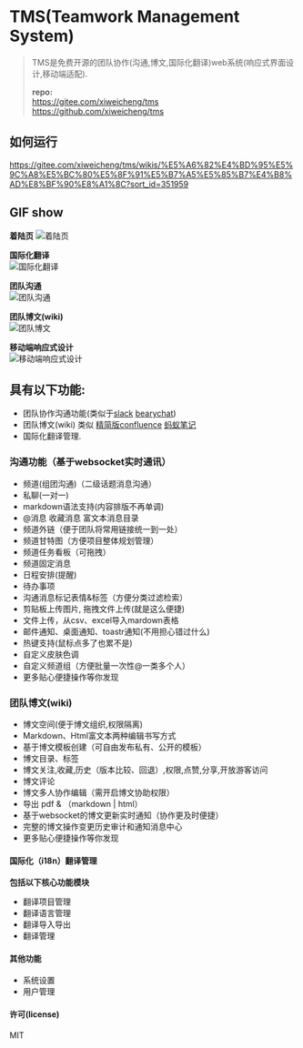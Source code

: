 # TMS(Teamwork Management System)
> TMS是免费开源的团队协作(沟通,博文,国际化翻译)web系统(响应式界面设计,移动端适配).
>    
> **repo:**  
> https://gitee.com/xiweicheng/tms  
> https://github.com/xiweicheng/tms  


## 如何运行

https://gitee.com/xiweicheng/tms/wikis/%E5%A6%82%E4%BD%95%E5%9C%A8%E5%BC%80%E5%8F%91%E5%B7%A5%E5%85%B7%E4%B8%AD%E8%BF%90%E8%A1%8C?sort_id=351959


## GIF show 

**着陆页** 
![着陆页](http://imagizer.imageshack.us/a/img923/7662/AC8F68.gif)

**国际化翻译**  
![国际化翻译](http://imageshack.com/a/img924/7042/t1Lto8.gif) 

**团队沟通**  
![团队沟通](http://imageshack.com/a/img923/9146/CaecMK.gif) 

**团队博文(wiki)**  
![团队博文](http://imageshack.com/a/img922/9337/yhtpMU.gif) 

**移动端响应式设计**  
![移动端响应式设计](http://imageshack.com/a/img923/4710/QkXzJb.gif) 

## 具有以下功能:
- 团队协作沟通功能(类似于[slack](https://slack.com/) [bearychat](https://bearychat.com/))
- 团队博文(wiki) 类似 [精简版confluence](http://baike.baidu.com/link?url=0TtAZuIP9nh31TCEQVSjtgS6-oUt9_M2mgdHu3XBSgF8DZR7u_Yv-XmUK3Yz133kx_2AhlFufEJhHJOgshXJJYst78ahDRto5NsSwWqdMBy) [蚂蚁笔记](https://leanote.com/)
- 国际化翻译管理.

### 沟通功能（基于websocket实时通讯）
- 频道(组团沟通)（二级话题消息沟通）
- 私聊(一对一)
- markdown语法支持(内容排版不再单调)
- @消息 收藏消息 富文本消息目录
- 频道外链（便于团队将常用链接统一到一处）
- 频道甘特图（方便项目整体规划管理）
- 频道任务看板（可拖拽）
- 频道固定消息
- 日程安排(提醒)
- 待办事项
- 沟通消息标记表情&标签（方便分类过滤检索）
- 剪贴板上传图片, 拖拽文件上传(就是这么便捷)
- 文件上传，从csv、excel导入mardown表格
- 邮件通知、桌面通知、toastr通知(不用担心错过什么)
- 热键支持(鼠标点多了也累不是)
- 自定义皮肤色调
- 自定义频道组（方便批量一次性@一类多个人）
- 更多贴心便捷操作等你发现

### 团队博文(wiki)
- 博文空间(便于博文组织,权限隔离)
- Markdown、Html富文本两种编辑书写方式
- 基于博文模板创建（可自由发布私有、公开的模板）
- 博文目录、标签
- 博文关注,收藏,历史（版本比较、回退）,权限,点赞,分享,开放游客访问
- 博文评论
- 博文多人协作编辑（需开启博文协助权限）
- 导出 pdf & （markdown | html）
- 基于websocket的博文更新实时通知（协作更及时便捷）
- 完整的博文操作变更历史审计和通知消息中心
- 更多贴心便捷操作等你发现


#### 国际化（i18n）翻译管理
**包括以下核心功能模块**
- 翻译项目管理
- 翻译语言管理
- 翻译导入导出
- 翻译管理

#### 其他功能
- 系统设置
- 用户管理

#### 许可(license)
MIT